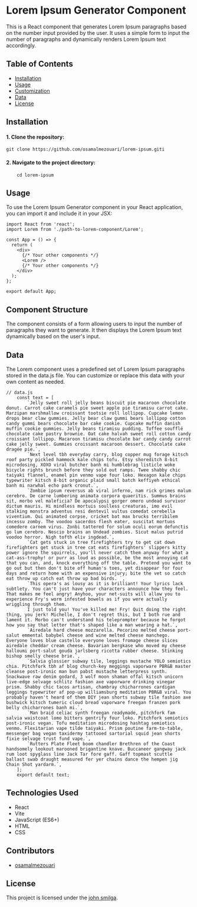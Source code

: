# Lorem Ipsum Generator Component

This is a React component that generates Lorem Ipsum paragraphs based on the number input provided by the user. It uses a simple form to input the number of paragraphs and dynamically renders Lorem Ipsum text accordingly.


## Table of Contents

- [Installation](#installation)
- [Usage](#usage)
- [Customization](#customization)
- [Data](#data)
- [License](#license)

## Installation

#### 1. Clone the repository:

   ```
   git clone https://github.com/osamalmezouari/lorem-ipsum.giti
   ```
#### 2. Navigate to the project directory:

```
    cd lorem-ipsum
```
## Usage
To use the Lorem Ipsum Generator component in your React application, you can import it and include it in your JSX:

```
import React from 'react';
import Lorem from './path-to-lorem-component/Lorem';

const App = () => {
  return (
    <div>
      {/* Your other components */}
      <Lorem />
      {/* Your other components */}
    </div>
  );
};

export default App;

```

## Component Structure


The component consists of a form allowing users to input the number of paragraphs they want to generate. It then displays the Lorem Ipsum text dynamically based on the user's input.


## Data 

The Lorem component uses a predefined set of Lorem Ipsum paragraphs stored in the data.js file. You can customize or replace this data with your own content as needed.


```
// data.js
    const text = [
        `Jelly sweet roll jelly beans biscuit pie macaroon chocolate donut. Carrot cake caramels pie sweet apple pie tiramisu carrot cake. Marzipan marshmallow croissant tootsie roll lollipop. Cupcake lemon drops bear claw gummies. Jelly bear claw gummi bears lollipop cotton candy gummi bears chocolate bar cake cookie. Cupcake muffin danish muffin cookie gummies. Jelly beans tiramisu pudding. Toffee soufflé chocolate cake pastry brownie. Oat cake halvah sweet roll cotton candy croissant lollipop. Macaroon tiramisu chocolate bar candy candy carrot cake jelly sweet. Gummies croissant macaroon dessert. Chocolate cake dragée pie.`,
        `Next level tbh everyday carry, blog copper mug forage kitsch roof party pickled hammock kale chips tofu. Etsy shoreditch 8-bit microdosing, XOXO viral butcher banh mi humblebrag listicle woke bicycle rights brunch before they sold out ramps. Twee shabby chic taiyaki flannel, enamel pin venmo vape four loko. Hexagon kale chips typewriter kitsch 8-bit organic plaid small batch keffiyeh ethical banh mi narwhal echo park cronut.`,
        `Zombie ipsum reversus ab viral inferno, nam rick grimes malum cerebro. De carne lumbering animata corpora quaeritis. Summus brains sit​​, morbo vel maleficia? De apocalypsi gorger omero undead survivor dictum mauris. Hi mindless mortuis soulless creaturas, imo evil stalking monstra adventus resi dentevil vultus comedat cerebella viventium. Qui animated corpse, cricket bat max brucks terribilem incessu zomby. The voodoo sacerdos flesh eater, suscitat mortuos comedere carnem virus. Zonbi tattered for solum oculi eorum defunctis go lum cerebro. Nescio brains an Undead zombies. Sicut malus putrid voodoo horror. Nigh tofth eliv ingdead.`,
        `Cat gets stuck in tree firefighters try to get cat down firefighters get stuck in tree cat eats firefighters' slippers kitty power ignore the squirrels, you'll never catch them anyway for what a cat-ass-trophy! or purr as loud as possible, be the most annoying cat that you can, and, knock everything off the table. Pretend you want to go out but then don't bite off human's toes, yet disappear for four days and return home with an expensive injury; bite the vet so catch eat throw up catch eat throw up bad birds. `,
        `This opera's as lousy as it is brilliant! Your lyrics lack subtlety. You can't just have your characters announce how they feel. That makes me feel angry! Anyhoo, your net-suits will allow you to experience Fry's worm infested bowels as if you were actually wriggling through them.
        I just told you! You've killed me! Fry! Quit doing the right thing, you jerk! Michelle, I don't regret this, but I both rue and lament it. Morbo can't understand his teleprompter because he forgot how you say that letter that's shaped like a man wearing a hat.`,
        `Airedale hard cheese mozzarella. Pecorino melted cheese port-salut emmental babybel cheese and wine melted cheese manchego. Everyone loves blue castello everyone loves fromage cheese slices airedale cheddar cream cheese. Bavarian bergkase who moved my cheese halloumi port-salut gouda jarlsberg ricotta rubber cheese. Stinking bishop smelly cheese brie.`,
        `Salvia glossier subway tile, leggings mustache YOLO semiotics chia. Pitchfork tbh af blog church-key meggings vaporware PBR&B master cleanse post-ironic man bun pabst mustache letterpress synth. Snackwave raw denim godard, 3 wolf moon shaman offal kitsch unicorn live-edge selvage schlitz fashion axe vaporware drinking vinegar prism. Shabby chic tacos artisan, chambray chicharrones cardigan leggings typewriter af pop-up williamsburg meditation PBR&B viral. You probably haven't heard of them DIY jean shorts subway tile fashion axe bushwick kitsch tumeric cloud bread vaporware freegan franzen pork belly chicharrones banh mi.`,
        `Man braid celiac synth freegan readymade, pitchfork fam salvia waistcoat lomo bitters gentrify four loko. Pitchfork semiotics post-ironic vegan. Tofu meditation microdosing hashtag semiotics venmo. Flexitarian vape tilde taiyaki. Prism poutine farm-to-table, messenger bag vegan taxidermy tattooed sartorial squid jean shorts fixie selvage trust fund vape.`,
        `Rutters Plate Fleet boom chandler Brethren of the Coast handsomely lookout marooned brigantine knave. Buccaneer gangway jack rum loot spyglass line Jack Tar fore gaff. Gaff topmast scuttle ballast swab draught measured fer yer chains dance the hempen jig Chain Shot yardarm.`,
    ];
    export default text;
```
## Technologies Used
- React
- Vite
- JavaScript (ES6+)
- HTML
- CSS

## Contributors

- [osamalmezouari](https://github.com/osamalmezouari)

## License

This project is licensed under the [john smilga](https://github.com/john-smilga).



